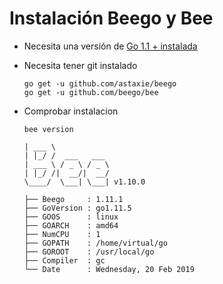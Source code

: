 # Instalación Beego y Bee

- Necesita una versión de [Go 1.1 + instalada](golang.md)
- Necesita tener git instalado

      go get -u github.com/astaxie/beego
      go get -u github.com/beego/bee

- Comprobar instalacion

      bee version

      | ___ \
      | |_/ /  ___   ___
      | ___ \ / _ \ / _ \
      | |_/ /|  __/|  __/
      \____/  \___| \___| v1.10.0

      ├── Beego     : 1.11.1
      ├── GoVersion : go1.11.5
      ├── GOOS      : linux
      ├── GOARCH    : amd64
      ├── NumCPU    : 1
      ├── GOPATH    : /home/virtual/go
      ├── GOROOT    : /usr/local/go
      ├── Compiler  : gc
      └── Date      : Wednesday, 20 Feb 2019
